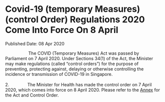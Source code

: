 <html>
    <meta http-equiv="Content-Type" content="text/html; charset=utf-8"/>
    <meta charset="utf-8"/>
    <title>Covid-19 (temporary Measures) (control Order) Regulations 2020 Come Into Force On 8 April</title>
    <body><h1>Covid-19 (temporary Measures) (control Order) Regulations 2020 Come Into Force On 8 April</h1>
    <p>Published Date: 08 Apr 2020</p> <p>&nbsp; &nbsp; &nbsp; &nbsp; &nbsp; &nbsp; &nbsp; &nbsp; &nbsp; &nbsp;The COVID (Temporary Measures) Act was passed by Parliament on 7 April 2020. Under Sections 34(1) of the Act, the Minister may make regulations (called “control orders”) for the purpose of preventing, protecting against, delaying or otherwise controlling the incidence or transmission of COVID-19 in Singapore.<br><br>2.&nbsp;&nbsp;&nbsp;&nbsp;&nbsp;&nbsp;&nbsp;&nbsp;&nbsp;&nbsp;&nbsp;&nbsp;&nbsp;&nbsp;&nbsp;The Minister for Health has made the control order on 7 April 2020, which comes into force on 8 April 2020. Please refer to the <a href="/docs/librariesprovider5/pressroom/press-releases/annex-for-notification-8-apr-2020.pdf?sfvrsn=3a1c95e6_0" title="Annex">Annex</a>&nbsp;for the Act and Control Order.</p></body>
</html>